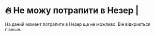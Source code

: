 # 🔥 Не можу потрапити в Незер |

На даний момент потрапити в Незер ще не можливо. Він відкриється пізніше.
